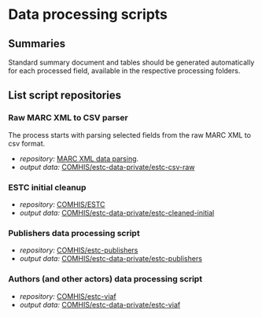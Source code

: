 # Data processing scripts

## Summaries

Standard summary document and tables should be generated automatically for each processed field, available in the respective processing folders.

## List script repositories

### Raw MARC XML to CSV parser
The process starts with parsing selected fields from the raw MARC XML to csv format.
* _repository:_ [MARC XML data parsing](https://github.com/COMHIS/MARCdata). 
* _output data:_ [COMHIS/estc-data-private/estc-csv-raw](https://github.com/COMHIS/estc-data-private/tree/master/estc-csv-raw)

### ESTC initial cleanup
* _repository:_ [COMHIS/ESTC](https://github.com/COMHIS/estc)
* _output data:_ [COMHIS/estc-data-private/estc-cleaned-initial](https://github.com/COMHIS/estc-data-private/tree/master/estc-cleaned-initial)

### Publishers data processing script
* _repository:_ [COMHIS/estc-publishers](https://github.com/COMHIS/estc-publishers)
* _output data:_ [COMHIS/estc-data-private/estc-publishers](https://github.com/COMHIS/estc-data-private/tree/master/estc-publishers)

### Authors (and other actors) data processing script
* _repository:_ [COMHIS/estc-viaf](https://github.com/COMHIS/estc-viaf)
* _output data:_ [COMHIS/estc-data-private/estc-viaf](https://github.com/COMHIS/estc-data-private/tree/master/estc-viaf)
